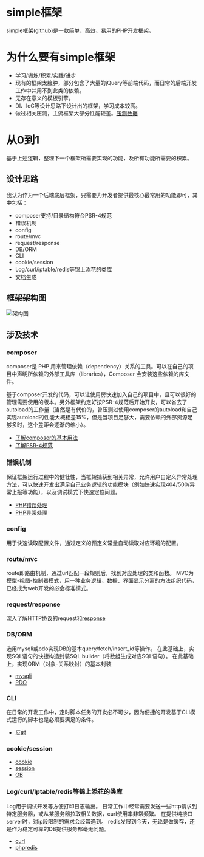 # simple框架

simple框架([github](https://github.com/bingxuecandong/simple))是一款简单、高效、易用的PHP开发框架。

# 为什么要有simple框架

* 学习/锻炼/积累/实践/进步
* 现有的框架太臃肿，部分包含了大量的jQuery等前端代码，而日常的后端开发工作中并用不到此类的依赖。
* 无存在意义的模板引擎。
* DI、IoC等设计思路下设计出的框架，学习成本较高。
* 做过相关压测，主流框架大部分性能较差。[压测数据](https://blog.bingxuecandong.com/?p=262)

# 从0到1

基于上述逻辑，整理下一个框架所需要实现的功能，及所有功能所需要的积累。

## 设计思路

我认为作为一个后端底层框架，只需要为开发者提供最核心最常用的功能即可，其中包括：

* composer支持/目录结构符合PSR-4规范
* 错误机制
* config
* route/mvc
* request/response
* DB/ORM
* CLI
* cookie/session
* Log/curl/iptable/redis等锦上添花的类库
* 文档生成

## 框架架构图

![架构图](https://blog.bingxuecandong.com/wp-content/uploads/2017/07/simple-架构.png "架构图")

## 涉及技术

### composer

composer是 PHP 用来管理依赖（dependency）关系的工具。可以在自己的项目中声明所依赖的外部工具库（libraries），Composer 会安装这些依赖的库文件。

基于composer开发的代码，可以让使用房快速加入自己的项目中，且可以很好的管理需要使用的版本。另外框架约定好按PSR-4规范后开始开发，可以省去了autoload的工作量（当然是有代价的，曽压测过使用composer的autoload和自己实现autoload的性能大概相差15%，但是当项目足够大，需要依赖的外部资源足够多时，这个差距会逐渐的缩小）。

* [了解composer的基本用法](http://docs.phpcomposer.com/01-basic-usage.html)
* [了解PSR-4规范](https://laravel-china.org/topics/2081/psr-specification-psr-4-automatic-loading-specification)

### 错误机制

保证框架运行过程中的健壮性，当框架捕获到相关异常，允许用户自定义异常处理方法，可以快速开发出满足自己业务逻辑的功能模块（例如快速实现404/500/异常上报等功能），以及调试模式下快速定位问题。

* [PHP错误处理](http://php.net/manual/zh/book.errorfunc.php)
* [PHP异常处理](http://php.net/manual/zh/language.exceptions.php)

### config

用于快速读取配置文件，通过定义的预定义常量自动读取对应环境的配置。

### route/mvc

route即路由机制，通过url匹配一段规则后，找到对应处理的类和函数。
MVC为模型-视图-控制器模式，用一种业务逻辑、数据、界面显示分离的方法组织代码，已经成为web开发的必会标准模式。

### request/response

深入了解HTTP协议的request和[response](http://php.net/manual/zh/function.header.php)

### DB/ORM

选用mysqli或pdo实现DB的基本query/fetch/insert_id等操作。
在此基础上，实现SQL语句的快捷构造封装SQL builder（将数组生成对应SQL语句）。
在此基础上，实现ORM（对象-关系映射）的基本封装

* [mysqli](http://php.net/manual/zh/book.mysqli.php)
* [PDO](http://php.net/manual/zh/book.pdo.php)

### CLI

在日常的开发工作中，定时脚本任务的开发必不可少，因为便捷的开发基于CLI模式运行的脚本也是必须要满足的条件。

* [反射](http://php.net/manual/zh/book.reflection.php)

### cookie/session

* [cookie](http://php.net/manual/zh/features.cookies.php)
* [session](http://php.net/manual/zh/book.session.php)
* [OB](http://php.net/manual/zh/ref.outcontrol.php)

### Log/curl/Iptable/redis等锦上添花的类库

Log用于调试开发等方便打印日志输出。
日常工作中经常需要发送一些http请求到特定服务器，或从某服务器拉取相关数据，curl使用率非常频繁。
在提供纯接口server时，对ip段限制的需求会经常遇到。
redis发展到今天，无论是做缓存，还是作为稳定可靠的DB提供服务都毫无问题。

* [curl](http://php.net/manual/zh/book.curl.php)
* [phpredis](https://github.com/phpredis/phpredis)